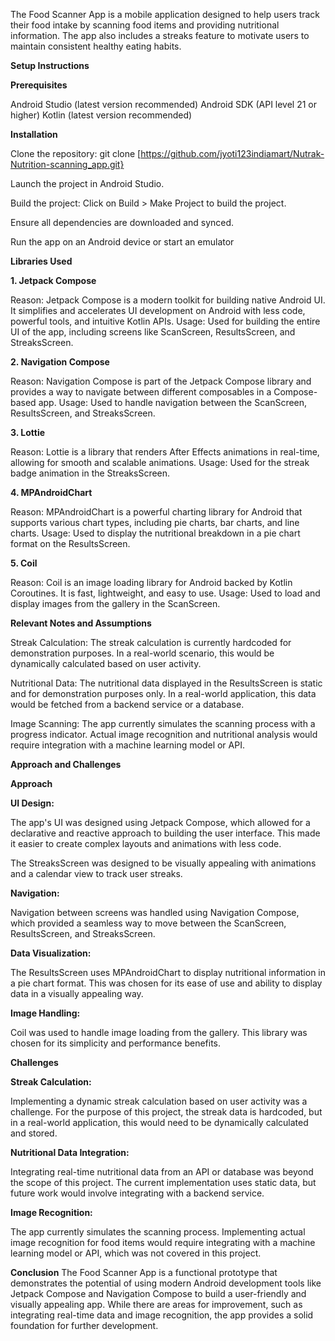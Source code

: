 The Food Scanner App is a mobile application designed to help users track their food intake by scanning food items and providing nutritional information. The app also includes a streaks feature to motivate users to maintain consistent healthy eating habits.

**Setup Instructions**

**Prerequisites**

Android Studio (latest version recommended)
Android SDK (API level 21 or higher)
Kotlin (latest version recommended)

**Installation**

Clone the repository: git clone [https://github.com/jyoti123indiamart/Nutrak-Nutrition-scanning_app.git}

Launch the project in Android Studio.

Build the project: Click on Build > Make Project to build the project.

Ensure all dependencies are downloaded and synced.

Run the app on an Android device or start an emulator

**Libraries Used**

**1. Jetpack Compose**
   
Reason: Jetpack Compose is a modern toolkit for building native Android UI. It simplifies and accelerates UI development on Android with less code, powerful tools, and intuitive Kotlin APIs.
Usage: Used for building the entire UI of the app, including screens like ScanScreen, ResultsScreen, and StreaksScreen.

**2. Navigation Compose**
   
Reason: Navigation Compose is part of the Jetpack Compose library and provides a way to navigate between different composables in a Compose-based app.
Usage: Used to handle navigation between the ScanScreen, ResultsScreen, and StreaksScreen.

**3. Lottie**
   
Reason: Lottie is a library that renders After Effects animations in real-time, allowing for smooth and scalable animations.
Usage: Used for the streak badge animation in the StreaksScreen.

**4. MPAndroidChart**
   
Reason: MPAndroidChart is a powerful charting library for Android that supports various chart types, including pie charts, bar charts, and line charts.
Usage: Used to display the nutritional breakdown in a pie chart format on the ResultsScreen.

**5. Coil**
    
Reason: Coil is an image loading library for Android backed by Kotlin Coroutines. It is fast, lightweight, and easy to use.
Usage: Used to load and display images from the gallery in the ScanScreen.

**Relevant Notes and Assumptions**

Streak Calculation: The streak calculation is currently hardcoded for demonstration purposes. In a real-world scenario, this would be dynamically calculated based on user activity.

Nutritional Data: The nutritional data displayed in the ResultsScreen is static and for demonstration purposes only. In a real-world application, this data would be fetched from a backend service or a database.

Image Scanning: The app currently simulates the scanning process with a progress indicator. Actual image recognition and nutritional analysis would require integration with a machine learning model or API.

**Approach and Challenges**

**Approach**

**UI Design:**

The app's UI was designed using Jetpack Compose, which allowed for a declarative and reactive approach to building the user interface. This made it easier to create complex layouts and animations with less code.

The StreaksScreen was designed to be visually appealing with animations and a calendar view to track user streaks.

**Navigation:**

Navigation between screens was handled using Navigation Compose, which provided a seamless way to move between the ScanScreen, ResultsScreen, and StreaksScreen.

**Data Visualization:**

The ResultsScreen uses MPAndroidChart to display nutritional information in a pie chart format. This was chosen for its ease of use and ability to display data in a visually appealing way.

**Image Handling:**

Coil was used to handle image loading from the gallery. This library was chosen for its simplicity and performance benefits.

**Challenges**

**Streak Calculation:**

Implementing a dynamic streak calculation based on user activity was a challenge. For the purpose of this project, the streak data is hardcoded, but in a real-world application, this would need to be dynamically calculated and stored.

**Nutritional Data Integration:**

Integrating real-time nutritional data from an API or database was beyond the scope of this project. The current implementation uses static data, but future work would involve integrating with a backend service.

**Image Recognition:**

The app currently simulates the scanning process. Implementing actual image recognition for food items would require integrating with a machine learning model or API, which was not covered in this project.

**Conclusion**
The Food Scanner App is a functional prototype that demonstrates the potential of using modern Android development tools like Jetpack Compose and Navigation Compose to build a user-friendly and visually appealing app. While there are areas for improvement, such as integrating real-time data and image recognition, the app provides a solid foundation for further development.
